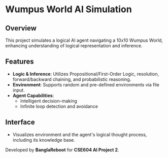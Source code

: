 # Wumpus World AI Simulation  

## Overview  
This project simulates a logical AI agent navigating a 10x10 Wumpus World, enhancing understanding of logical representation and inference.  

## Features  
- **Logic & Inference**: Utilizes Propositional/First-Order Logic, resolution, forward/backward chaining, and probabilistic reasoning.  
- **Environment**: Supports random and pre-defined environments via file input.  
- **Agent Capabilities**:  
  - Intelligent decision-making  
  - Infinite loop detection and avoidance  

## Interface  
- Visualizes environment and the agent's logical thought process, including its knowledge base.  

Developed by **BanglaReboot** for **CSE604 AI Project 2**.  

